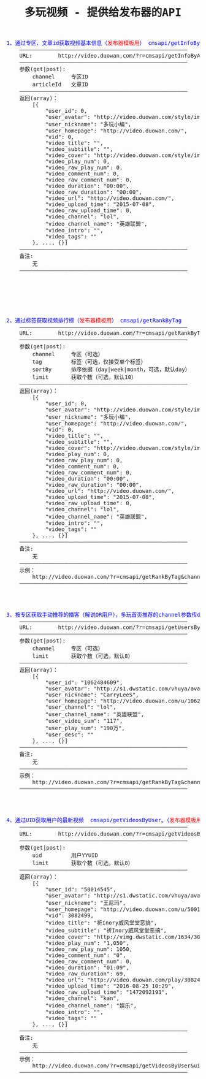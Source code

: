 <pre>

<h1><center>多玩视频 - 提供给发布器的API</center></h1>

<font color="blue">1、通过专区、文章id获取视频基本信息（<font color="red">发布器模板用</font>） cmsapi/getInfoByArticleId </font>
	————————————————————————————————————————————————————
	URL:		http://video.duowan.com/?r=cmsapi/getInfoByArticleId
	————————————————————————————————————————————————————
	参数(get|post):
		channel		专区ID
		articleId	文章ID
	————————————————————————————————————————————————————
	返回(array)：
		[{
			"user_id": 0,
			"user_avatar": "http://video.duowan.com/style/img/editor-avatar.png",
			"user_nickname": "多玩小编",
			"user_homepage": "http://video.duowan.com/",
			"vid": 0,
			"video_title": "",
			"video_subtitle": "",
			"video_cover": "http://video.duowan.com/style/img/no-cover.jpg",
			"video_play_num": 0,
			"video_raw_play_num": 0,
			"video_comment_num": 0,
			"video_raw_comment_num": 0,
			"video_duration": "00:00",
			"video_raw_duration": "00:00",
			"video_url": "http://video.duowan.com/",
			"video_upload_time": "2015-07-08",
			"video_raw_upload_time": 0,
			"video_channel": "lol",
            "video_channel_name": "英雄联盟",
			"video_intro": "",
			"video_tags": ""
		}, ..., {}]
	————————————————————————————————————————————————————
	备注: 
		无
	————————————————————————————————————————————————————







<font color="blue">2、通过标签获取视频排行榜（<font color="red">发布器模板用</font>） cmsapi/getRankByTag </font>
	————————————————————————————————————————————————————
	URL:		http://video.duowan.com/?r=cmsapi/getRankByTag
	————————————————————————————————————————————————————
	参数(get|post):
		channel		专区（可选）
		tag			标签（可选，仅接受单个标签）
		sortBy		排序依据（day|week|month，可选，默认day）
		limit		获取个数（可选，默认10）
	————————————————————————————————————————————————————
	返回(array)：
		[{
			"user_id": 0,
			"user_avatar": "http://video.duowan.com/style/img/editor-avatar.png",
			"user_nickname": "多玩小编",
			"user_homepage": "http://video.duowan.com/",
			"vid": 0,
			"video_title": "",
			"video_subtitle": "",
			"video_cover": "http://video.duowan.com/style/img/no-cover.jpg",
			"video_play_num": 0,
			"video_raw_play_num": 0,
			"video_comment_num": 0,
			"video_raw_comment_num": 0,
			"video_duration": "00:00",
			"video_raw_duration": "00:00",
			"video_url": "http://video.duowan.com/",
			"video_upload_time": "2015-07-08",
			"video_raw_upload_time": 0,
			"video_channel": "lol",
            "video_channel_name": "英雄联盟",
			"video_intro": "",
			"video_tags": ""
		}, ..., {}]
	————————————————————————————————————————————————————
	备注: 
		无
	————————————————————————————————————————————————————
	示例：
		http://video.duowan.com/?r=cmsapi/getRankByTag&channel=5253wzry&tag=%E8%99%8E%E7%89%99%E8%A7%86%E9%A2%91&sortBy=month&limit=10
	————————————————————————————————————————————————————




<font color="blue">3、按专区获取手动推荐的播客（解说OR用户），多玩首页推荐的channel参数传duowanvideo。（<font color="red">发布器模板用</font>）</font>
	————————————————————————————————————————————————————
	URL:		http://video.duowan.com/?r=cmsapi/getUsersByHot
	————————————————————————————————————————————————————
	参数(get|post):
        channel     专区（可选）
		limit		获取个数（可选，默认8）
	————————————————————————————————————————————————————
	返回(array)：
		[{
            "user_id": "1062484609",
            "user_avatar": "http://s1.dwstatic.com/vhuya/avatar/10/62/200_200/4173a0e5ae914ae31b0aadf310b1b0ae.jpg?t=1481842948",
            "user_nickname": "CarryLeeS",
            "user_homepage": "http://video.duowan.com/u/1062484609",
            "user_channel": "lol",
            "user_channel_name": "英雄联盟",
            "user_video_sum": "117",
            "user_play_sum": "190万",
            "user_desc": ""
		}, ..., {}]
	————————————————————————————————————————————————————
	备注: 
		无
	————————————————————————————————————————————————————
	示例：
		http://video.duowan.com/?r=cmsapi/getRankByTag&channel=5253wzry&tag=%E8%99%8E%E7%89%99%E8%A7%86%E9%A2%91&sortBy=month&limit=10
	————————————————————————————————————————————————————




<font color="blue">4、通过UID获取用户的最新视频  cmsapi/getVideosByUser。（<font color="red">发布器模板用</font>）</font>
	————————————————————————————————————————————————————
	URL:		http://video.duowan.com/?r=cmsapi/getVideosByUser。
	————————————————————————————————————————————————————
	参数(get|post):
        uid         用户YYUID
		limit		获取个数（可选，默认8）
	————————————————————————————————————————————————————
	返回(array)：
		[{
            "user_id": "50014545",
            "user_avatar": "http://s1.dwstatic.com/vhuya/avatar/50/01/200_200/98d2a3f69b3baffa354413ea9951e7c5.jpg?t=1466045578",
            "user_nickname": "王尼玛",
            "user_homepage": "http://video.duowan.com/u/50014545",
            "vid": 3082499,
            "video_title": "祈Inory威风堂堂恶搞",
            "video_subtitle": "祈Inory威风堂堂恶搞",
            "video_cover": "http://vimg.dwstatic.com/1634/3082499/4-220x124.jpg",
            "video_play_num": "1,050",
            "video_raw_play_num": 1050,
            "video_comment_num": "0",
            "video_raw_comment_num": 0,
            "video_duration": "01:09",
            "video_raw_duration": 69,
            "video_url": "http://video.duowan.com/play/3082499.html",
            "video_upload_time": "2016-08-25 10:29",
            "video_raw_upload_time": "1472092193",
            "video_channel": "kan",
            "video_channel_name": "娱乐",
            "video_intro": "",
            "video_tags": ""
		}, ..., {}]
	————————————————————————————————————————————————————
	备注: 
		无
	————————————————————————————————————————————————————
	示例：
		http://video.duowan.com/?r=cmsapi/getVideosByUser&uid=50014545
	————————————————————————————————————————————————————






</pre>